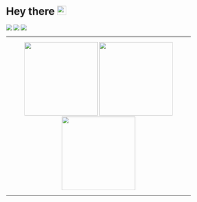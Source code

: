 # Hey there <img src="https://media.giphy.com/media/hvRJCLFzcasrR4ia7z/giphy.gif" width="25px" height="25px">

<p>
<img src="https://wakatime.com/badge/user/aeadcb88-2059-418d-8c84-15147dd38bf5.svg" />
<img src="https://www.codewars.com/users/AVor0n-rss/badges/micro" />
<img src="https://visitor-badge.glitch.me/badge?page_id=avor0n.avor0n" />
</p>

<!-- ---

<div align="center">
  
  ![snake gif](https://github.com/AVor0n/AVor0n/blob/output/github-contribution-grid-snake.svg#gh-dark-mode-only)
  
</div> -->

---

<div align="center">
  <img height="200" src="https://github-readme-stats.vercel.app/api/top-langs/?username=avor0n&layout=compact&theme=outrun&langs_count=10" />
  <img height="200" src="https://github-readme-stats.vercel.app/api/wakatime?username=avor0n&layout=compact&langs_count=10&hide=other&custom_title=Wakatime%20stats&theme=outrun" />
</div>

<div align="center">
  <img height="200" src="https://github-readme-stats.vercel.app/api?username=avor0n&count_private=true&include_all_commits=true&theme=outrun" />
</div>

---

<!-- 

<a href="https://github.com/ryo-ma/github-profile-trophy"><h2>🏆 Github Profile Trophy</h2></a>
<img src="https://github-profile-trophy.vercel.app/?username=avor0n&column=8&theme=radical&no-frame=true"/>
 -->

<!--
**AVor0n/AVor0n** is a ✨ _special_ ✨ repository because its `README.md` (this file) appears on your GitHub profile.

Here are some ideas to get you started:

- 🔭 I’m currently working on ...
- 🌱 I’m currently learning ...
- 👯 I’m looking to collaborate on ...
- 🤔 I’m looking for help with ...
- 💬 Ask me about ...
- 📫 How to reach me: ...
- 😄 Pronouns: ...
- ⚡ Fun fact: ...
-->
